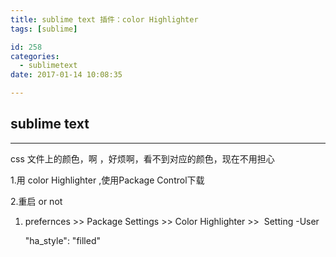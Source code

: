 ```yaml
---
title: sublime text 插件：color Highlighter
tags: [sublime]

id: 258
categories:
  - sublimetext
date: 2017-01-14 10:08:35

---
```


## sublime text

* * *

css 文件上的颜色，啊 ，好烦啊，看不到对应的颜色，现在不用担心

1.用 color Highlighter ,使用Package Control下载

2.重启 or not

1.  prefernces &gt;&gt; Package Settings &gt;&gt; Color Highlighter &gt;&gt;  Setting -User

    "ha_style": "filled"

&nbsp;
